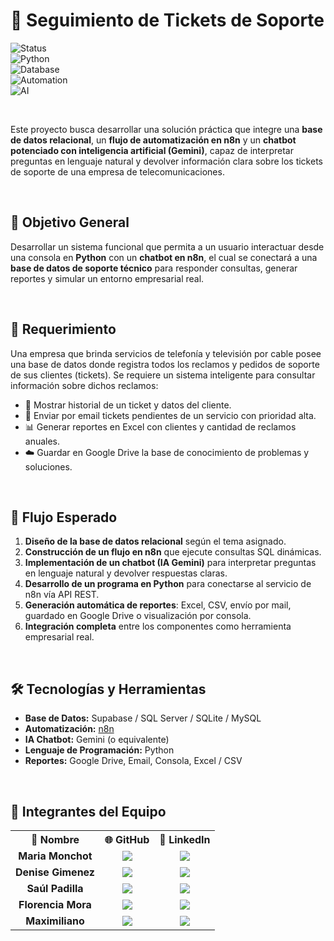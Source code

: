 # 🚀 Seguimiento de Tickets de Soporte 

![Status](https://img.shields.io/badge/Status-En%20desarrollo-yellow)  
![Python](https://img.shields.io/badge/Python-3.10%2B-blue?logo=python)  
![Database](https://img.shields.io/badge/Database-Supabase%20%7C%20SQL%20Server%20%7C%20MySQL-green)  
![Automation](https://img.shields.io/badge/Automation-n8n-orange?logo=n8n)  
![AI](https://img.shields.io/badge/AI-Gemini-purple)  

<br>  

Este proyecto busca desarrollar una solución práctica que integre una **base de datos relacional**, un **flujo de automatización en n8n** y un **chatbot potenciado con inteligencia artificial (Gemini)**, capaz de interpretar preguntas en lenguaje natural y devolver información clara sobre los tickets de soporte de una empresa de telecomunicaciones.  

<br>  

## 🎯 Objetivo General
Desarrollar un sistema funcional que permita a un usuario interactuar desde una consola en **Python** con un **chatbot en n8n**, el cual se conectará a una **base de datos de soporte técnico** para responder consultas, generar reportes y simular un entorno empresarial real.  

<br>  

## 📂 Requerimiento

Una empresa que brinda servicios de telefonía y televisión por cable posee una base de datos donde registra todos los reclamos y pedidos de soporte de sus clientes (tickets). Se requiere un sistema inteligente para consultar información sobre dichos reclamos:  

- 📌 Mostrar historial de un ticket y datos del cliente.  
- 📧 Enviar por email tickets pendientes de un servicio con prioridad alta.  
- 📊 Generar reportes en Excel con clientes y cantidad de reclamos anuales.  
- ☁️ Guardar en Google Drive la base de conocimiento de problemas y soluciones.  

<br>  

## 🔄 Flujo Esperado

1. **Diseño de la base de datos relacional** según el tema asignado.  
2. **Construcción de un flujo en n8n** que ejecute consultas SQL dinámicas.  
3. **Implementación de un chatbot (IA Gemini)** para interpretar preguntas en lenguaje natural y devolver respuestas claras.  
4. **Desarrollo de un programa en Python** para conectarse al servicio de n8n vía API REST.  
5. **Generación automática de reportes**: Excel, CSV, envío por mail, guardado en Google Drive o visualización por consola.  
6. **Integración completa** entre los componentes como herramienta empresarial real.  

<br>  

## 🛠️ Tecnologías y Herramientas

- **Base de Datos:** Supabase / SQL Server / SQLite / MySQL  
- **Automatización:** [n8n](https://n8n.io/)  
- **IA Chatbot:** Gemini (o equivalente)  
- **Lenguaje de Programación:** Python  
- **Reportes:** Google Drive, Email, Consola, Excel / CSV  
 
<br>  

## 👥 Integrantes del Equipo  
<table>
  <tr>
    <th>👤 Nombre</th>
    <th>🌐 GitHub</th>
    <th>💼 LinkedIn</th>
  </tr>
  <tr>
    <td align="center"><b>Maria Monchot</b></td>
    <td align="center"><a href="https://github.com/"><img src="https://img.shields.io/badge/GitHub-100000?style=flat&logo=github&logoColor=white"/></a></td>
    <td align="center"><a href="https://linkedin.com/"><img src="https://img.shields.io/badge/LinkedIn-0A66C2?style=flat&logo=linkedin&logoColor=white"/></a></td>
  </tr>
  <tr>
    <td align="center"><b>Denise Gimenez</b></td>
    <td align="center"><a href="https://github.com/"><img src="https://img.shields.io/badge/GitHub-100000?style=flat&logo=github&logoColor=white"/></a></td>
    <td align="center"><a href="https://linkedin.com/"><img src="https://img.shields.io/badge/LinkedIn-0A66C2?style=flat&logo=linkedin&logoColor=white"/></a></td>
  </tr>
  <tr>
    <td align="center"><b>Saúl Padilla</b></td>
    <td align="center"><a href="https://github.com/"><img src="https://img.shields.io/badge/GitHub-100000?style=flat&logo=github&logoColor=white"/></a></td>
    <td align="center"><a href="https://linkedin.com/"><img src="https://img.shields.io/badge/LinkedIn-0A66C2?style=flat&logo=linkedin&logoColor=white"/></a></td>
  </tr>
  <tr>
    <td align="center"><b>Florencia Mora</b></td>
    <td align="center"><a href="https://github.com/"><img src="https://img.shields.io/badge/GitHub-100000?style=flat&logo=github&logoColor=white"/></a></td>
    <td align="center"><a href="https://linkedin.com/"><img src="https://img.shields.io/badge/LinkedIn-0A66C2?style=flat&logo=linkedin&logoColor=white"/></a></td>
  </tr>
  <tr>
    <td align="center"><b>Maximiliano</b></td>
    <td align="center"><a href="https://github.com/"><img src="https://img.shields.io/badge/GitHub-100000?style=flat&logo=github&logoColor=white"/></a></td>
    <td align="center"><a href="https://linkedin.com/"><img src="https://img.shields.io/badge/LinkedIn-0A66C2?style=flat&logo=linkedin&logoColor=white"/></a></td>
  </tr>
</table>


